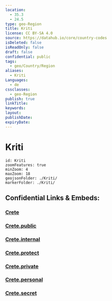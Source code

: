 ```yaml
---
location:
  - 35.3
  - 24.5
type: geo-Region
title: Kriti
license: CC BY-SA 4.0
source: https://datahub.io/core/country-codes
isDeleted: false
isReadOnly: false
draft: false
confidential: public
tags:
  - geo/Country/Region
aliases:
  - Kriti
Languages:
  - de
cssclasses:
  - geo-Region
publish: true
linkTitle:
keywords:
layout:
publishDate:
expiryDate:
---
```


# Kriti

```leaflet
id: Kriti
zoomFeatures: true 
minZoom: 4 
maxZoom: 18
geojsonFolder: ./Kriti/
markerFolder: ./Kriti/
```


## Confidential Links & Embeds: 

### [Crete](/_Standards/Earth/Continent/Europe/Europe~South/Greece/Regions-Greek/Crete.md) 

### [Crete.public](/_public/Earth/Continent/Europe/Europe~South/Greece/Regions-Greek/Crete.public.md) 

### [Crete.internal](/_internal/Earth/Continent/Europe/Europe~South/Greece/Regions-Greek/Crete.internal.md) 

### [Crete.protect](/_protect/Earth/Continent/Europe/Europe~South/Greece/Regions-Greek/Crete.protect.md) 

### [Crete.private](/_private/Earth/Continent/Europe/Europe~South/Greece/Regions-Greek/Crete.private.md) 

### [Crete.personal](/_personal/Earth/Continent/Europe/Europe~South/Greece/Regions-Greek/Crete.personal.md) 

### [Crete.secret](/_secret/Earth/Continent/Europe/Europe~South/Greece/Regions-Greek/Crete.secret.md)

